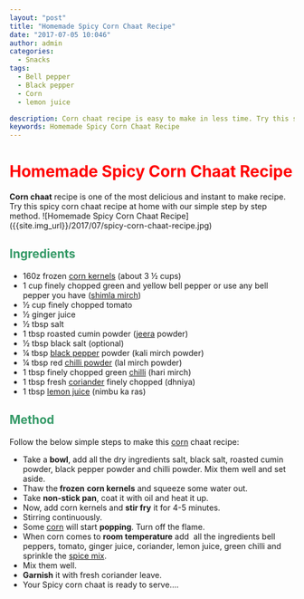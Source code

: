 ```yaml
---
layout: "post"
title: "Homemade Spicy Corn Chaat Recipe"
date: "2017-07-05 10:046"
author: admin
categories:
  - Snacks
tags:
  - Bell pepper
  - Black pepper
  - Corn
  - lemon juice

description: Corn chaat recipe is easy to make in less time. Try this spicy corn chaat recipe at home with our simple step by step method.
keywords: Homemade Spicy Corn Chaat Recipe
---
```

<h1><span style="color: #ff0000;"><strong>Homemade Spicy Corn Chaat Recipe</strong></span></h1>
<strong>Corn chaat</strong> recipe is one of the most delicious and instant to make recipe. Try this spicy corn chaat recipe at home with our simple step by step method.
![Homemade Spicy Corn Chaat Recipe]({{site.img_url}}/2017/07/spicy-corn-chaat-recipe.jpg)
<h2><span style="color: #339966;"><strong>Ingredients</strong></span></h2>
<ul>
 	<li><span style="font-weight: 400;">160z frozen <a class="zem_slink" title="Corn kernel" href="http://en.wikipedia.org/wiki/Corn_kernel" target="_blank" rel="wikipedia noopener">corn kernels</a> (about 3 ½ cups)</span></li>
 	<li><span style="font-weight: 400;">1 cup finely chopped green and yellow bell pepper or use any bell pepper you have (<a class="zem_slink" title="Bell pepper" href="http://en.wikipedia.org/wiki/Bell_pepper" target="_blank" rel="wikipedia noopener">shimla mirch</a>) </span></li>
 	<li><span style="font-weight: 400;">½ cup finely chopped tomato</span></li>
 	<li><span style="font-weight: 400;">½ ginger juice</span></li>
 	<li><span style="font-weight: 400;">½ tbsp salt</span></li>
 	<li><span style="font-weight: 400;">1 tbsp roasted cumin powder (<a class="zem_slink" title="Cumin" href="http://en.wikipedia.org/wiki/Cumin" target="_blank" rel="wikipedia noopener">jeera</a> powder)</span></li>
 	<li><span style="font-weight: 400;">½ tbsp black salt (optional)</span></li>
 	<li><span style="font-weight: 400;">¼ tbsp <a class="zem_slink" title="Black pepper" href="http://en.wikipedia.org/wiki/Black_pepper" target="_blank" rel="wikipedia noopener">black pepper</a> powder (kali mirch powder)</span></li>
 	<li><span style="font-weight: 400;">¼ tbsp red <a class="zem_slink" title="Chili powder" href="http://en.wikipedia.org/wiki/Chili_powder" target="_blank" rel="wikipedia noopener">chilli powder</a> (lal mirch powder)</span></li>
 	<li><span style="font-weight: 400;">1 tbsp finely chopped green <a class="zem_slink" title="Chili pepper" href="http://en.wikipedia.org/wiki/Chili_pepper" target="_blank" rel="wikipedia noopener">chilli</a> (hari mirch) </span></li>
 	<li><span style="font-weight: 400;">1 tbsp fresh <a class="zem_slink" title="Coriander" href="http://en.wikipedia.org/wiki/Coriander" target="_blank" rel="wikipedia noopener">coriander</a> finely chopped (dhniya)</span></li>
 	<li><span style="font-weight: 400;">1 tbsp <a class="zem_slink" title="Lemon" href="http://en.wikipedia.org/wiki/Lemon" target="_blank" rel="wikipedia noopener">lemon juice</a> (nimbu ka ras)</span></li>
</ul>
<h2><span style="color: #339966;"><strong>Method</strong></span></h2>
Follow the below simple steps to make this <a href="https://cookingteach.com/homemade-corn-with-basil-tikki/">corn</a> chaat recipe:
<script async src="//pagead2.googlesyndication.com/pagead/js/adsbygoogle.js"></script>
<!-- post -->
<ins class="adsbygoogle" style="display: block;" data-ad-client="ca-pub-8391089480493038" data-ad-slot="4079886109" data-ad-format="auto"></ins>
<script>
(adsbygoogle = window.adsbygoogle || []).push({});
</script>
<ul>
 	<li><span style="font-weight: 400;">Take a <strong>bowl</strong>, add all the dry ingredients salt, black salt, roasted cumin powder, black pepper powder and chilli powder. Mix them well and set aside.</span></li>
 	<li><span style="font-weight: 400;">Thaw the<strong> frozen</strong> <strong>corn kernels</strong> and squeeze some water out.</span></li>
 	<li><span style="font-weight: 400;">Take <strong>non-stick pan</strong>, coat it with oil and heat it up.</span></li>
 	<li><span style="font-weight: 400;">Now, add corn kernels and <strong>stir fry</strong> it for 4-5 minutes.</span></li>
 	<li><span style="font-weight: 400;">Stirring continuously.</span></li>
 	<li><span style="font-weight: 400;">Some <a class="zem_slink" title="Maize" href="http://en.wikipedia.org/wiki/Maize" target="_blank" rel="wikipedia noopener">corn</a> will start <strong>popping</strong>. Turn off the flame.</span></li>
 	<li><span style="font-weight: 400;">When corn comes to <strong>room temperature</strong> add  all the ingredients bell peppers, tomato, ginger juice, coriander, lemon juice, green chilli and sprinkle the <a class="zem_slink" title="Spice mix" href="http://en.wikipedia.org/wiki/Spice_mix" target="_blank" rel="wikipedia noopener">spice mix</a>.</span></li>
 	<li><span style="font-weight: 400;">Mix them well.</span></li>
 	<li><span style="font-weight: 400;"><strong>Garnish</strong> it with fresh coriander leave.</span></li>
 	<li><span style="font-weight: 400;">Your Spicy corn chaat is ready to serve….</span></li>
</ul>
